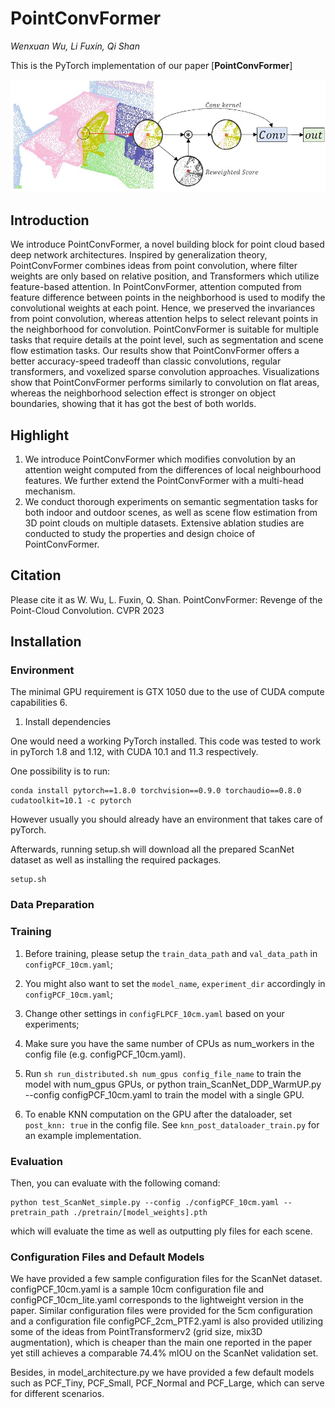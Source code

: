 # PointConvFormer
*Wenxuan Wu, Li Fuxin, Qi Shan*

This is the PyTorch implementation of our paper [**PointConvFormer**]
<div align="center">
    <img src="figs/pcf.jpg">
</div>

## Introduction

We introduce PointConvFormer, a novel building block for point cloud based deep network architectures. Inspired
by generalization theory, PointConvFormer combines ideas from point convolution, where filter weights are only based
on relative position, and Transformers which utilize feature-based attention. In PointConvFormer, attention computed
from feature difference between points in the neighborhood is used to modify the convolutional weights at each point.
Hence, we preserved the invariances from point convolution, whereas attention helps to select relevant points in the
neighborhood for convolution. PointConvFormer is suitable for multiple tasks that require details at the point level, such
as segmentation and scene flow estimation tasks. Our results show that PointConvFormer offers a better accuracy-speed
tradeoff than classic convolutions, regular transformers, and voxelized sparse convolution approaches. Visualizations
show that PointConvFormer performs similarly to convolution on flat areas, whereas the neighborhood selection effect is stronger on object boundaries, showing that it has got the best of both worlds.

## Highlight
1. We introduce PointConvFormer which modifies convolution by an attention weight computed from the  differences of local neighbourhood features. We further extend the PointConvFormer with a multi-head mechanism.
2. We conduct thorough experiments on semantic segmentation tasks for both indoor and outdoor scenes, as well as  scene flow estimation from 3D point clouds on multiple datasets. Extensive ablation studies are conducted to study the properties and design choice of PointConvFormer.

## Citation
Please cite it as W. Wu, L. Fuxin, Q. Shan. PointConvFormer: Revenge of the Point-Cloud Convolution. CVPR 2023

## Installation

### Environment
The minimal GPU requirement is GTX 1050 due to the use of CUDA compute capabilities 6.

1. Install dependencies

One would need a working PyTorch installed. This code was tested to work in pyTorch 1.8 and 1.12, with CUDA 10.1 and 11.3 respectively.

One possibility is to run: 
```
conda install pytorch==1.8.0 torchvision==0.9.0 torchaudio==0.8.0 cudatoolkit=10.1 -c pytorch
```
However usually you should already have an environment that takes care of pyTorch.

Afterwards, running setup.sh will download all the prepared ScanNet dataset as well as installing the required packages. 

```
setup.sh
```

### Data Preparation

### Training

1. Before training, please setup the `train_data_path` and `val_data_path` in `configPCF_10cm.yaml`;

2. You might also want to set the `model_name`, `experiment_dir` accordingly in `configPCF_10cm.yaml`;

4. Change other settings in `configFLPCF_10cm.yaml` based on your experiments;

5. Make sure you have the same number of CPUs as num_workers in the config file (e.g. configPCF_10cm.yaml).

6. Run ```sh run_distributed.sh num_gpus config_file_name``` to train the model with num_gpus GPUs, or python train_ScanNet_DDP_WarmUP.py --config configPCF_10cm.yaml to train the model with a single GPU.

7. To enable KNN computation on the GPU after the dataloader, set `post_knn: true` in the config file. See `knn_post_dataloader_train.py` for an example implementation.

### Evaluation

<!-- (Obselete Please download the pretrain weights of the models at [here](https://drive.google.com/file/d/1BShjM0PydlEX-bE7k3-fg2UBORpwUeWR/view?usp=sharing)) -->

Then, you can evaluate with the following comand:

```
python test_ScanNet_simple.py --config ./configPCF_10cm.yaml --pretrain_path ./pretrain/[model_weights].pth
```
which will evaluate the time as well as outputting ply files for each scene.

### Configuration Files and Default Models

We have provided a few sample configuration files for the ScanNet dataset. configPCF_10cm.yaml is a sample 10cm configuration file
and configPCF_10cm_lite.yaml corresponds to the lightweight version in the paper. Similar configuration files were provided for the 5cm
configuration and a configuration file configPCF_2cm_PTF2.yaml is also provided utilizing some of the ideas from PointTransformerv2
(grid size, mix3D augmentation), which is cheaper than the main one reported in the paper yet still achieves a comparable 74.4% mIOU on the ScanNet validation set.

Besides, in model_architecture.py we have provided a few default models such as PCF_Tiny, PCF_Small, PCF_Normal and PCF_Large, which can serve for different scenarios.
